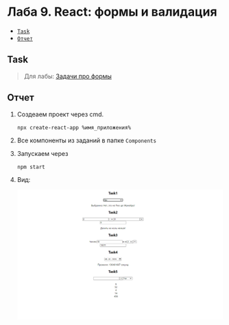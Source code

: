 # Лаба 9. React: формы и валидация
- [`Task`](#task)
- [`Отчет`](#отчет)
## Task
> Для лабы: <a href="https://github.com/goryachkinama/web-lectures/blob/main/src/lab_react_forms.md">Задачи про формы</a>



## Отчет

1. Создеаем проект через cmd.
   ```
   npx create-react-app %имя_приложения%
   ```

2. Все компоненты из заданий в папке `Components`
   
3. Запускаем через

    ```
    npm start
    ```

4. Вид:

   ![layout](./res/img.PNG)


  